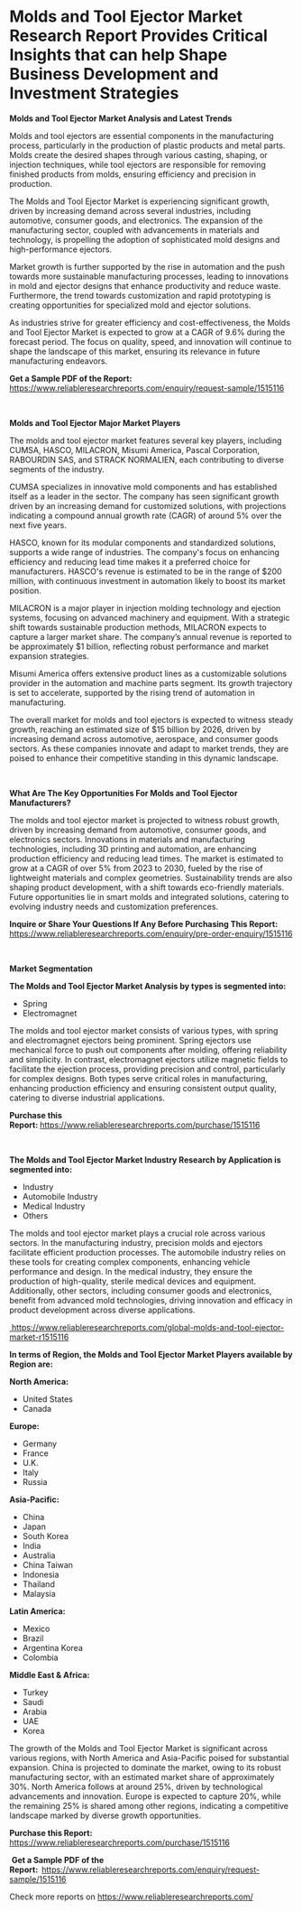 <p><h1>Molds and Tool Ejector Market Research Report Provides Critical Insights that can help Shape Business Development and Investment Strategies</h1></p><p><strong>Molds and Tool Ejector Market Analysis and Latest Trends</strong></p>
<p><p>Molds and tool ejectors are essential components in the manufacturing process, particularly in the production of plastic products and metal parts. Molds create the desired shapes through various casting, shaping, or injection techniques, while tool ejectors are responsible for removing finished products from molds, ensuring efficiency and precision in production.</p><p>The Molds and Tool Ejector Market is experiencing significant growth, driven by increasing demand across several industries, including automotive, consumer goods, and electronics. The expansion of the manufacturing sector, coupled with advancements in materials and technology, is propelling the adoption of sophisticated mold designs and high-performance ejectors.</p><p>Market growth is further supported by the rise in automation and the push towards more sustainable manufacturing processes, leading to innovations in mold and ejector designs that enhance productivity and reduce waste. Furthermore, the trend towards customization and rapid prototyping is creating opportunities for specialized mold and ejector solutions.</p><p>As industries strive for greater efficiency and cost-effectiveness, the Molds and Tool Ejector Market is expected to grow at a CAGR of 9.6% during the forecast period. The focus on quality, speed, and innovation will continue to shape the landscape of this market, ensuring its relevance in future manufacturing endeavors.</p></p>
<p><strong>Get a Sample PDF of the Report:&nbsp;</strong> <a href="https://www.reliableresearchreports.com/enquiry/request-sample/1515116?utm_campaign=2201&utm_medium=2&utm_source=Github&utm_content=ia&utm_term=02032025&utm_id=molds-and-tool-ejector">https://www.reliableresearchreports.com/enquiry/request-sample/1515116</a></p>
<p>&nbsp;</p>
<p><strong>Molds and Tool Ejector Major Market Players</strong></p>
<p><p>The molds and tool ejector market features several key players, including CUMSA, HASCO, MILACRON, Misumi America, Pascal Corporation, RABOURDIN SAS, and STRACK NORMALIEN, each contributing to diverse segments of the industry.</p><p>CUMSA specializes in innovative mold components and has established itself as a leader in the sector. The company has seen significant growth driven by an increasing demand for customized solutions, with projections indicating a compound annual growth rate (CAGR) of around 5% over the next five years.</p><p>HASCO, known for its modular components and standardized solutions, supports a wide range of industries. The company's focus on enhancing efficiency and reducing lead time makes it a preferred choice for manufacturers. HASCO's revenue is estimated to be in the range of $200 million, with continuous investment in automation likely to boost its market position.</p><p>MILACRON is a major player in injection molding technology and ejection systems, focusing on advanced machinery and equipment. With a strategic shift towards sustainable production methods, MILACRON expects to capture a larger market share. The company’s annual revenue is reported to be approximately $1 billion, reflecting robust performance and market expansion strategies.</p><p>Misumi America offers extensive product lines as a customizable solutions provider in the automation and machine parts segment. Its growth trajectory is set to accelerate, supported by the rising trend of automation in manufacturing.</p><p>The overall market for molds and tool ejectors is expected to witness steady growth, reaching an estimated size of $15 billion by 2026, driven by increasing demand across automotive, aerospace, and consumer goods sectors. As these companies innovate and adapt to market trends, they are poised to enhance their competitive standing in this dynamic landscape.</p></p>
<p>&nbsp;</p>
<p><strong>What Are The Key Opportunities For Molds and Tool Ejector Manufacturers?</strong></p>
<p><p>The molds and tool ejector market is projected to witness robust growth, driven by increasing demand from automotive, consumer goods, and electronics sectors. Innovations in materials and manufacturing technologies, including 3D printing and automation, are enhancing production efficiency and reducing lead times. The market is estimated to grow at a CAGR of over 5% from 2023 to 2030, fueled by the rise of lightweight materials and complex geometries. Sustainability trends are also shaping product development, with a shift towards eco-friendly materials. Future opportunities lie in smart molds and integrated solutions, catering to evolving industry needs and customization preferences.</p></p>
<p><strong>Inquire or Share Your Questions If Any Before Purchasing This Report:</strong> <a href="https://www.reliableresearchreports.com/enquiry/pre-order-enquiry/1515116?utm_campaign=2201&utm_medium=2&utm_source=Github&utm_content=ia&utm_term=02032025&utm_id=molds-and-tool-ejector">https://www.reliableresearchreports.com/enquiry/pre-order-enquiry/1515116</a></p>
<p>&nbsp;</p>
<p><strong>Market Segmentation</strong></p>
<p><strong>The Molds and Tool Ejector Market Analysis by types is segmented into:</strong></p>
<p><ul><li>Spring</li><li>Electromagnet</li></ul></p>
<p><p>The molds and tool ejector market consists of various types, with spring and electromagnet ejectors being prominent. Spring ejectors use mechanical force to push out components after molding, offering reliability and simplicity. In contrast, electromagnet ejectors utilize magnetic fields to facilitate the ejection process, providing precision and control, particularly for complex designs. Both types serve critical roles in manufacturing, enhancing production efficiency and ensuring consistent output quality, catering to diverse industrial applications.</p></p>
<p><strong>Purchase this Report:&nbsp;</strong><a href="https://www.reliableresearchreports.com/purchase/1515116?utm_campaign=2201&utm_medium=2&utm_source=Github&utm_content=ia&utm_term=02032025&utm_id=molds-and-tool-ejector">https://www.reliableresearchreports.com/purchase/1515116</a></p>
<p>&nbsp;</p>
<p><strong>The Molds and Tool Ejector Market Industry Research by Application is segmented into:</strong></p>
<p><ul><li>Industry</li><li>Automobile Industry</li><li>Medical Industry</li><li>Others</li></ul></p>
<p><p>The molds and tool ejector market plays a crucial role across various sectors. In the manufacturing industry, precision molds and ejectors facilitate efficient production processes. The automobile industry relies on these tools for creating complex components, enhancing vehicle performance and design. In the medical industry, they ensure the production of high-quality, sterile medical devices and equipment. Additionally, other sectors, including consumer goods and electronics, benefit from advanced mold technologies, driving innovation and efficacy in product development across diverse applications.</p></p>
<p><a href="https://www.reliableresearchreports.com/global-molds-and-tool-ejector-market-r1515116?utm_campaign=2201&utm_medium=2&utm_source=Github&utm_content=ia&utm_term=02032025&utm_id=molds-and-tool-ejector">&nbsp;https://www.reliableresearchreports.com/global-molds-and-tool-ejector-market-r1515116</a></p>
<p><strong>In terms of Region, the Molds and Tool Ejector Market Players available by Region are:</strong></p>
<p>
    <p> <strong> North America: </strong>
        <ul>
            <li>United States</li>
            <li>Canada</li>
        </ul>
        </p> 
    <p> <strong> Europe: </strong>
        <ul>
            <li>Germany</li>
            <li>France</li>
            <li>U.K.</li>
            <li>Italy</li>
            <li>Russia</li>
        </ul>
        </p> 
    <p> <strong> Asia-Pacific: </strong>
        <ul>
            <li>China</li>
            <li>Japan</li>
            <li>South Korea</li>
            <li>India</li>
            <li>Australia</li>
            <li>China Taiwan</li>
            <li>Indonesia</li>
            <li>Thailand</li>
            <li>Malaysia</li>
        </ul>
        </p> 
    <p> <strong> Latin America: </strong>
        <ul>
            <li>Mexico</li>
            <li>Brazil</li>
            <li>Argentina Korea</li>
            <li>Colombia</li>
        </ul>
        </p> 
    <p> <strong> Middle East & Africa: </strong>
        <ul>
            <li>Turkey</li>
            <li>Saudi</li>
            <li>Arabia</li>
            <li>UAE</li>
            <li>Korea</li>
        </ul>
    </p>
    </p>
<p><p>The growth of the Molds and Tool Ejector Market is significant across various regions, with North America and Asia-Pacific poised for substantial expansion. China is projected to dominate the market, owing to its robust manufacturing sector, with an estimated market share of approximately 30%. North America follows at around 25%, driven by technological advancements and innovation. Europe is expected to capture 20%, while the remaining 25% is shared among other regions, indicating a competitive landscape marked by diverse growth opportunities.</p></p>
<p><strong>Purchase this Report: </strong><a href="https://www.reliableresearchreports.com/purchase/1515116?utm_campaign=2201&utm_medium=2&utm_source=Github&utm_content=ia&utm_term=02032025&utm_id=molds-and-tool-ejector">https://www.reliableresearchreports.com/purchase/1515116</a></p>
<p>&nbsp;<strong>Get a Sample PDF of the Report:&nbsp;&nbsp;</strong><a href="https://www.reliableresearchreports.com/enquiry/request-sample/1515116?utm_campaign=2201&utm_medium=2&utm_source=Github&utm_content=ia&utm_term=02032025&utm_id=molds-and-tool-ejector">https://www.reliableresearchreports.com/enquiry/request-sample/1515116</a></p>
<p><strong></strong></p>
<p>Check more reports on <a href="https://www.reliableresearchreports.com/?utm_campaign=2201&utm_medium=2&utm_source=Github&utm_content=ia&utm_term=02032025&utm_id=molds-and-tool-ejector">https://www.reliableresearchreports.com/</a></p>